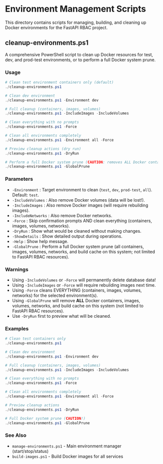# Environment Management Scripts

This directory contains scripts for managing, building, and cleaning up Docker environments for the FastAPI RBAC project.

## cleanup-environments.ps1

A comprehensive PowerShell script to clean up Docker resources for test, dev, and prod-test environments, or to perform a full Docker system prune.

### Usage

```powershell
# Clean test environment containers only (default)
./cleanup-environments.ps1

# Clean dev environment
./cleanup-environments.ps1 -Environment dev

# Full cleanup (containers, images, volumes)
./cleanup-environments.ps1 -IncludeImages -IncludeVolumes

# Clean everything with no prompts
./cleanup-environments.ps1 -Force

# Clean all environments completely
./cleanup-environments.ps1 -Environment all -Force

# Preview cleanup actions (dry run)
./cleanup-environments.ps1 -DryRun

# Perform a full Docker system prune (CAUTION: removes ALL Docker containers, images, volumes, networks, and build cache on this system)
./cleanup-environments.ps1 -GlobalPrune
```

### Parameters

- `-Environment` : Target environment to clean (`test`, `dev`, `prod-test`, `all`). Default: `test`.
- `-IncludeVolumes` : Also remove Docker volumes (data will be lost!).
- `-IncludeImages` : Also remove Docker images (will require rebuilding images).
- `-IncludeNetworks` : Also remove Docker networks.
- `-Force` : Skip confirmation prompts AND clean everything (containers, images, volumes, networks).
- `-DryRun` : Show what would be cleaned without making changes.
- `-ShowDetails` : Show detailed output during operations.
- `-Help` : Show help message.
- `-GlobalPrune` : Perform a full Docker system prune (all containers, images, volumes, networks, and build cache on this system; not limited to FastAPI RBAC resources).

### Warnings

- Using `-IncludeVolumes` or `-Force` will permanently delete database data!
- Using `-IncludeImages` or `-Force` will require rebuilding images next time.
- Using `-Force` cleans EVERYTHING (containers, images, volumes, networks) for the selected environment(s).
- Using `-GlobalPrune` will remove **ALL** Docker containers, images, volumes, networks, and build cache on this system (not limited to FastAPI RBAC resources).
- Use `-DryRun` first to preview what will be cleaned.

### Examples

```powershell
# Clean test containers only
./cleanup-environments.ps1

# Clean dev environment
./cleanup-environments.ps1 -Environment dev

# Full cleanup (containers, images, volumes)
./cleanup-environments.ps1 -IncludeImages -IncludeVolumes

# Clean everything with no prompts
./cleanup-environments.ps1 -Force

# Clean all environments completely
./cleanup-environments.ps1 -Environment all -Force

# Preview cleanup actions
./cleanup-environments.ps1 -DryRun

# Full Docker system prune (CAUTION!)
./cleanup-environments.ps1 -GlobalPrune
```

### See Also

- `manage-environments.ps1` - Main environment manager (start/stop/status)
- `build-images.ps1` - Build Docker images for all services

